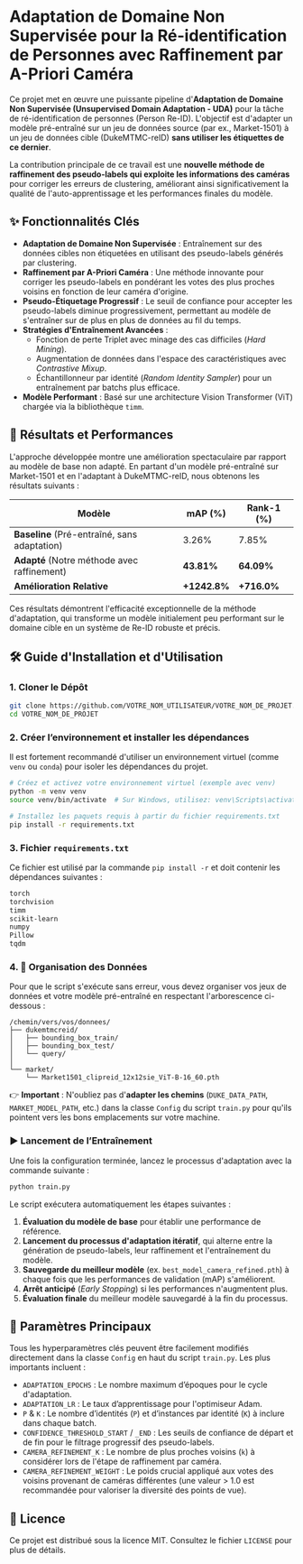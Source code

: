 
# Adaptation de Domaine Non Supervisée pour la Ré-identification de Personnes avec Raffinement par A-Priori Caméra

Ce projet met en œuvre une puissante pipeline d'**Adaptation de Domaine Non Supervisée (Unsupervised Domain Adaptation - UDA)** pour la tâche de ré-identification de personnes (Person Re-ID). L'objectif est d'adapter un modèle pré-entraîné sur un jeu de données source (par ex., Market-1501) à un jeu de données cible (DukeMTMC-reID) **sans utiliser les étiquettes de ce dernier**.

La contribution principale de ce travail est une **nouvelle méthode de raffinement des pseudo-labels qui exploite les informations des caméras** pour corriger les erreurs de clustering, améliorant ainsi significativement la qualité de l'auto-apprentissage et les performances finales du modèle.

## ✨ Fonctionnalités Clés

*   **Adaptation de Domaine Non Supervisée** : Entraînement sur des données cibles non étiquetées en utilisant des pseudo-labels générés par clustering.
*   **Raffinement par A-Priori Caméra** : Une méthode innovante pour corriger les pseudo-labels en pondérant les votes des plus proches voisins en fonction de leur caméra d'origine.
*   **Pseudo-Étiquetage Progressif** : Le seuil de confiance pour accepter les pseudo-labels diminue progressivement, permettant au modèle de s'entraîner sur de plus en plus de données au fil du temps.
*   **Stratégies d'Entraînement Avancées** :
    *   Fonction de perte Triplet avec minage des cas difficiles (*Hard Mining*).
    *   Augmentation de données dans l'espace des caractéristiques avec *Contrastive Mixup*.
    *   Échantillonneur par identité (*Random Identity Sampler*) pour un entraînement par batchs plus efficace.
*   **Modèle Performant** : Basé sur une architecture Vision Transformer (ViT) chargée via la bibliothèque `timm`.

## 🚀 Résultats et Performances

L'approche développée montre une amélioration spectaculaire par rapport au modèle de base non adapté. En partant d'un modèle pré-entraîné sur Market-1501 et en l'adaptant à DukeMTMC-reID, nous obtenons les résultats suivants :

| Modèle                                         | mAP (%)             | Rank-1 (%)          |
| ---------------------------------------------- | ------------------- | ------------------- |
| **Baseline** (Pré-entraîné, sans adaptation)   | 3.26%               | 7.85%               |
| **Adapté** (Notre méthode avec raffinement)    | **43.81%**          | **64.09%**          |
| **Amélioration Relative**                      | **+1242.8%**        | **+716.0%**         |

Ces résultats démontrent l'efficacité exceptionnelle de la méthode d'adaptation, qui transforme un modèle initialement peu performant sur le domaine cible en un système de Re-ID robuste et précis.

## 🛠️ Guide d'Installation et d'Utilisation

### 1. Cloner le Dépôt

```bash
git clone https://github.com/VOTRE_NOM_UTILISATEUR/VOTRE_NOM_DE_PROJET.git
cd VOTRE_NOM_DE_PROJET
```

### 2. Créer l’environnement et installer les dépendances

Il est fortement recommandé d'utiliser un environnement virtuel (comme `venv` ou `conda`) pour isoler les dépendances du projet.

```bash
# Créez et activez votre environnement virtuel (exemple avec venv)
python -m venv venv
source venv/bin/activate  # Sur Windows, utilisez: venv\Scripts\activate

# Installez les paquets requis à partir du fichier requirements.txt
pip install -r requirements.txt
```

### 3. Fichier `requirements.txt`

Ce fichier est utilisé par la commande `pip install -r` et doit contenir les dépendances suivantes :

```txt
torch
torchvision
timm
scikit-learn
numpy
Pillow
tqdm
```

### 4. 📂 Organisation des Données

Pour que le script s'exécute sans erreur, vous devez organiser vos jeux de données et votre modèle pré-entraîné en respectant l'arborescence ci-dessous :

```
/chemin/vers/vos/donnees/
├── dukemtmcreid/
│   ├── bounding_box_train/
│   ├── bounding_box_test/
│   └── query/
│
└── market/
    └── Market1501_clipreid_12x12sie_ViT-B-16_60.pth
```

👉 **Important** : N'oubliez pas d'**adapter les chemins** (`DUKE_DATA_PATH`, `MARKET_MODEL_PATH`, etc.) dans la classe `Config` du script `train.py` pour qu'ils pointent vers les bons emplacements sur votre machine.

### ▶️ Lancement de l’Entraînement

Une fois la configuration terminée, lancez le processus d'adaptation avec la commande suivante :

```bash
python train.py
```

Le script exécutera automatiquement les étapes suivantes :
1.  **Évaluation du modèle de base** pour établir une performance de référence.
2.  **Lancement du processus d'adaptation itératif**, qui alterne entre la génération de pseudo-labels, leur raffinement et l'entraînement du modèle.
3.  **Sauvegarde du meilleur modèle** (ex. `best_model_camera_refined.pth`) à chaque fois que les performances de validation (mAP) s'améliorent.
4.  **Arrêt anticipé** (*Early Stopping*) si les performances n'augmentent plus.
5.  **Évaluation finale** du meilleur modèle sauvegardé à la fin du processus.

## 🔧 Paramètres Principaux

Tous les hyperparamètres clés peuvent être facilement modifiés directement dans la classe `Config` en haut du script `train.py`. Les plus importants incluent :

*   `ADAPTATION_EPOCHS` : Le nombre maximum d’époques pour le cycle d'adaptation.
*   `ADAPTATION_LR` : Le taux d’apprentissage pour l'optimiseur Adam.
*   `P` & `K` : Le nombre d’identités (`P`) et d’instances par identité (`K`) à inclure dans chaque batch.
*   `CONFIDENCE_THRESHOLD_START` / `_END` : Les seuils de confiance de départ et de fin pour le filtrage progressif des pseudo-labels.
*   `CAMERA_REFINEMENT_K` : Le nombre de plus proches voisins (`k`) à considérer lors de l'étape de raffinement par caméra.
*   `CAMERA_REFINEMENT_WEIGHT` : Le poids crucial appliqué aux votes des voisins provenant de caméras différentes (une valeur > 1.0 est recommandée pour valoriser la diversité des points de vue).

## 📜 Licence

Ce projet est distribué sous la licence MIT. Consultez le fichier `LICENSE` pour plus de détails.
```
